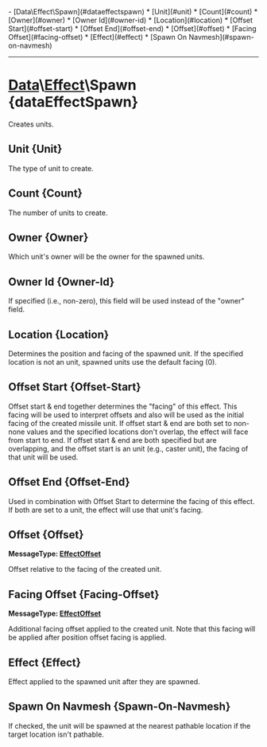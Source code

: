 <div id="toc" markdown="1">
- [Data\Effect\Spawn](#dataeffectspawn)
  * [Unit](#unit)
  * [Count](#count)
  * [Owner](#owner)
  * [Owner Id](#owner-id)
  * [Location](#location)
  * [Offset Start](#offset-start)
  * [Offset End](#offset-end)
  * [Offset](#offset)
  * [Facing Offset](#facing-offset)
  * [Effect](#effect)
  * [Spawn On Navmesh](#spawn-on-navmesh)

</div>

***

# [](dcei.engine.proto.Effect.spawn)**[Data](Data)\\[Effect](Data-Effect)\Spawn** {dataEffectSpawn}
Creates units.

[](manual-wiki-start)

[](manual-wiki-end)

## [](dcei.engine.proto.EffectSpawn.unit)**Unit** {Unit}
The type of unit to create.

[](manual-wiki-start)

[](manual-wiki-end)

## [](dcei.engine.proto.EffectSpawn.count)**Count** {Count}
The number of units to create.

[](manual-wiki-start)

[](manual-wiki-end)

## [](dcei.engine.proto.EffectSpawn.owner)**Owner** {Owner}
Which unit's owner will be the owner for the spawned units.

[](manual-wiki-start)

[](manual-wiki-end)

## [](dcei.engine.proto.EffectSpawn.owner_id)**Owner Id** {Owner-Id}
If specified (i.e., non-zero), this field will be used instead of the "owner" field.

[](manual-wiki-start)

[](manual-wiki-end)

## [](dcei.engine.proto.EffectSpawn.location)**Location** {Location}
Determines the position and facing of the spawned unit. If the specified location is not an unit, spawned units use the default facing (0).


[](manual-wiki-start)

[](manual-wiki-end)

## [](dcei.engine.proto.EffectSpawn.offset_start)**Offset Start** {Offset-Start}
Offset start & end together determines the "facing" of this effect. This facing will be used to interpret offsets and also will be used as the initial facing of the created missile unit.
If offset start & end are both set to non-none values and the specified locations don't overlap, the effect will face from start to end.
If offset start & end are both specified but are overlapping, and the offset start is an unit (e.g., caster unit), the facing of that unit will be used.

[](manual-wiki-start)

[](manual-wiki-end)

## [](dcei.engine.proto.EffectSpawn.offset_end)**Offset End** {Offset-End}
Used in combination with Offset Start to determine the facing of this effect. If both are set to a unit, the effect will use that unit's facing.

[](manual-wiki-start)

[](manual-wiki-end)

## [](dcei.engine.proto.EffectSpawn.offset)**Offset** {Offset}
[](dcei.engine.proto.EffectOffset)**MessageType: [EffectOffset](GenericMessage#effectoffset)**

Offset relative to the facing of the created unit.

[](manual-wiki-start)

[](manual-wiki-end)

## [](dcei.engine.proto.EffectSpawn.facing_offset)**Facing Offset** {Facing-Offset}
[](dcei.engine.proto.EffectOffset)**MessageType: [EffectOffset](GenericMessage#effectoffset)**

Additional facing offset applied to the created unit. Note that this facing will be applied after position offset facing is applied.

[](manual-wiki-start)

[](manual-wiki-end)

## [](dcei.engine.proto.EffectSpawn.effect)**Effect** {Effect}
Effect applied to the spawned unit after they are spawned.

[](manual-wiki-start)

[](manual-wiki-end)

## [](dcei.engine.proto.EffectSpawn.spawn_on_navmesh)**Spawn On Navmesh** {Spawn-On-Navmesh}
If checked, the unit will be spawned at the nearest pathable location if the target location isn't pathable.

[](manual-wiki-start)

[](manual-wiki-end)

